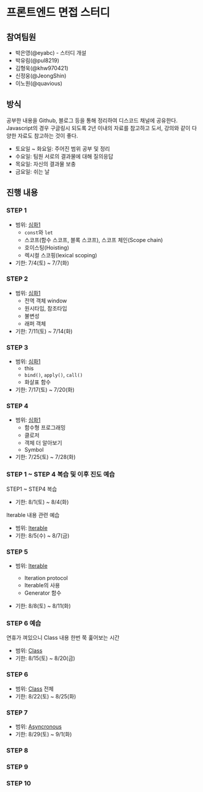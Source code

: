 # 프론트엔드 면접 스터디

## 참여팀원

- 박은영(@eyabc) - 스터디 개설
- 박유림(@pul8219)
- 김형욱(@khw970421)
- 신정웅(@JeongShin)
- 이노원(@quavious)

## 방식

공부한 내용을 Github, 블로그 등을 통해 정리하여 디스코드 채널에 공유한다. Javascript의 경우 구글링시 되도록 2년 이내의 자료를 참고하고 도서, 강의와 같이 다양한 자료도 참고하는 것이 좋다.

- 토요일 ~ 화요일: 주어진 범위 공부 및 정리
- 수요일: 팀원 서로의 결과물에 대해 질의응답
- 목요일: 자신의 결과물 보충
- 금요일: 쉬는 날

## 진행 내용

### STEP 1

- 범위: [심화1](https://gitlab.com/siots-study/topics/-/wikis/%EC%8B%AC%ED%99%941)
  - `const`와 `let`
  - 스코프(함수 스코프, 블록 스코프), 스코프 체인(Scope chain)
  - 호이스팅(Hoisting)
  - 렉시컬 스코핑(lexical scoping)
- 기한: 7/4(토) ~ 7/7(화)

### STEP 2

- 범위: [심화1](https://gitlab.com/siots-study/topics/-/wikis/%EC%8B%AC%ED%99%941)
  - 전역 객체 window
  - 원시타입, 참조타입
  - 불변성
  - 래퍼 객체
- 기한: 7/11(토) ~ 7/14(화)

### STEP 3

- 범위: [심화1](https://gitlab.com/siots-study/topics/-/wikis/%EC%8B%AC%ED%99%941)
  - this
  - `bind()`, `apply()`, `call()`
  - 화살표 함수
- 기한: 7/17(토) ~ 7/20(화)

### STEP 4

- 범위: [심화1](https://gitlab.com/siots-study/topics/-/wikis/%EC%8B%AC%ED%99%941)
  - 함수형 프로그래밍
  - 클로저
  - 객체 더 알아보기
  - Symbol
- 기한: 7/25(토) ~ 7/28(화)

### STEP 1 ~ STEP 4 복습 및 이후 진도 예습

STEP1 ~ STEP4 복습

- 기한: 8/1(토) ~ 8/4(화)

Iterable 내용 관련 예습

- 범위: [Iterable](https://gitlab.com/siots-study/topics/-/wikis/Iterable)
- 기한: 8/5(수) ~ 8/7(금)

### STEP 5

- 범위: [Iterable](https://gitlab.com/siots-study/topics/-/wikis/Iterable)

  - Iteration protocol
  - Iterable의 사용
  - Generator 함수

- 기한: 8/8(토) ~ 8/11(화)

### STEP 6 예습

연휴가 껴있으니 Class 내용 한번 쭉 훑어보는 시간

- 범위: [Class](https://gitlab.com/siots-study/topics/-/wikis/Class)
- 기한: 8/15(토) ~ 8/20(금)

### STEP 6

- 범위: [Class](https://gitlab.com/siots-study/topics/-/wikis/Class) 전체
- 기한: 8/22(토) ~ 8/25(화)

### STEP 7

- 범위: [Asyncronous](https://gitlab.com/siots-study/topics/-/wikis/asyncronous)
- 기한: 8/29(토) ~ 9/1(화)

### STEP 8

### STEP 9

### STEP 10
